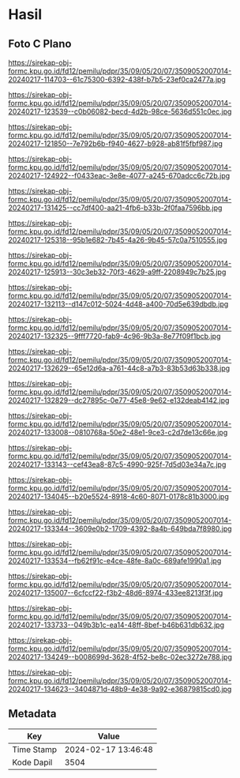 # Hasil

## Foto C Plano

https://sirekap-obj-formc.kpu.go.id/fd12/pemilu/pdpr/35/09/05/20/07/3509052007014-20240217-114703--61c75300-6392-438f-b7b5-23ef0ca2477a.jpg

https://sirekap-obj-formc.kpu.go.id/fd12/pemilu/pdpr/35/09/05/20/07/3509052007014-20240217-123539--c0b06082-becd-4d2b-98ce-5636d551c0ec.jpg

https://sirekap-obj-formc.kpu.go.id/fd12/pemilu/pdpr/35/09/05/20/07/3509052007014-20240217-121850--7e792b6b-f940-4627-b928-ab81f5fbf987.jpg

https://sirekap-obj-formc.kpu.go.id/fd12/pemilu/pdpr/35/09/05/20/07/3509052007014-20240217-124922--f0433eac-3e8e-4077-a245-670adcc6c72b.jpg

https://sirekap-obj-formc.kpu.go.id/fd12/pemilu/pdpr/35/09/05/20/07/3509052007014-20240217-131425--cc7df400-aa21-4fb6-b33b-2f0faa7596bb.jpg

https://sirekap-obj-formc.kpu.go.id/fd12/pemilu/pdpr/35/09/05/20/07/3509052007014-20240217-125318--95b1e682-7b45-4a26-9b45-57c0a7510555.jpg

https://sirekap-obj-formc.kpu.go.id/fd12/pemilu/pdpr/35/09/05/20/07/3509052007014-20240217-125913--30c3eb32-70f3-4629-a9ff-2208949c7b25.jpg

https://sirekap-obj-formc.kpu.go.id/fd12/pemilu/pdpr/35/09/05/20/07/3509052007014-20240217-132113--d147c012-5024-4d48-a400-70d5e639dbdb.jpg

https://sirekap-obj-formc.kpu.go.id/fd12/pemilu/pdpr/35/09/05/20/07/3509052007014-20240217-132325--9fff7720-fab9-4c96-9b3a-8e77f09f1bcb.jpg

https://sirekap-obj-formc.kpu.go.id/fd12/pemilu/pdpr/35/09/05/20/07/3509052007014-20240217-132629--65e12d6a-a761-44c8-a7b3-83b53d63b338.jpg

https://sirekap-obj-formc.kpu.go.id/fd12/pemilu/pdpr/35/09/05/20/07/3509052007014-20240217-132829--dc27895c-0e77-45e8-9e62-e132deab4142.jpg

https://sirekap-obj-formc.kpu.go.id/fd12/pemilu/pdpr/35/09/05/20/07/3509052007014-20240217-133008--0810768a-50e2-48e1-9ce3-c2d7de13c66e.jpg

https://sirekap-obj-formc.kpu.go.id/fd12/pemilu/pdpr/35/09/05/20/07/3509052007014-20240217-133143--cef43ea8-87c5-4990-925f-7d5d03e34a7c.jpg

https://sirekap-obj-formc.kpu.go.id/fd12/pemilu/pdpr/35/09/05/20/07/3509052007014-20240217-134045--b20e5524-8918-4c60-8071-0178c81b3000.jpg

https://sirekap-obj-formc.kpu.go.id/fd12/pemilu/pdpr/35/09/05/20/07/3509052007014-20240217-133344--3609e0b2-1709-4392-8a4b-649bda7f8980.jpg

https://sirekap-obj-formc.kpu.go.id/fd12/pemilu/pdpr/35/09/05/20/07/3509052007014-20240217-133534--fb62f91c-e4ce-48fe-8a0c-689afe1990a1.jpg

https://sirekap-obj-formc.kpu.go.id/fd12/pemilu/pdpr/35/09/05/20/07/3509052007014-20240217-135007--6cfccf22-f3b2-48d6-8974-433ee8213f3f.jpg

https://sirekap-obj-formc.kpu.go.id/fd12/pemilu/pdpr/35/09/05/20/07/3509052007014-20240217-133733--049b3b1c-ea14-48ff-8bef-b46b631db632.jpg

https://sirekap-obj-formc.kpu.go.id/fd12/pemilu/pdpr/35/09/05/20/07/3509052007014-20240217-134249--b008699d-3628-4f52-be8c-02ec3272e788.jpg

https://sirekap-obj-formc.kpu.go.id/fd12/pemilu/pdpr/35/09/05/20/07/3509052007014-20240217-134623--3404871d-48b9-4e38-9a92-e36879815cd0.jpg


## Metadata

| Key        | Value               |
| ---------- | ------------------- |
| Time Stamp | 2024-02-17 13:46:48 |
| Kode Dapil | 3504                |



